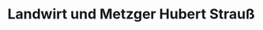 ---
title: "Landwirt und Metzger Hubert Strauß"
url: /ebelsbach/landwirt-und-metzger-hubert-strauss/
shop: Metzgerei
---
